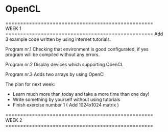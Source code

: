# OpenCL
================================================== WEEK 1 ==================================================
Add 3 example code written by using internet tutorials.

Program nr.1
Checking that environment is good configurated, if yes program will be compiled without any errors.

Program nr.2
Display devices which supporting OpenCL

Program nr.3
Adds two arrays by using OpenCl

The plan for next week:
- Learn much more than today and take a more time than one day!
- Write something by yourself without using tutorials
- Finish exercise number 1 (  Add 1024x1024 matrix  )

================================================== WEEK 2 ==================================================
